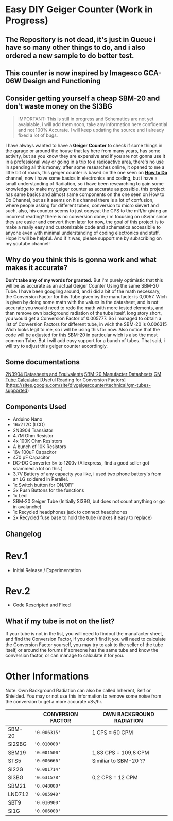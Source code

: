 # Easy DIY Geiger Counter (Work in Progress) 

## The Repository is not dead, it's just in Queue i have so many other things to do, and i also ordered a new sample to do better test.

## This counter is now inspired by Imagesco GCA-06W Design and Functioning

## Consider getting yourself a cheap SBM-20 and don't waste money on the SI3BG

> IMPORTANT: This is still in progress and Schematics are not yet avaialable, i will add them soon, take any information here confidential and not 100% Accurate. I will keep updating the source and i already fixed a lot of bugs.

I have always wanted to have a **Geiger Counter** to check if some things in the garage or around the house that lay here from many years, has some activity, but as you know they are expensive and if you are not gonna use it in a professional way or going in a trip to a radioactive area, there's no use in spending all this money, after some researches online, it opened to me a little bit of roads, this geiger counter is based on the one seen on [**How to Do**](https://www.youtube.com/channel/UCLiMtiFkJY6VrFH7K7Yobhw) channel, now i have some basics in electronics and coding, but i have a small understanding of Radiation, so i have been researching to gain some knowledge to make my geiger counter as accurate as possible, this project has same basics and almost same components on the one seen on How to Do Channel, but as it seems on his channel there is a lot of confusion, where people asking for different tubes, conversion to micro sievert and such, also, his counter seems to just copycat the CPS to the mR/hr giving an incorrect reading? there is no conversion done, i'm focusing on uSv/hr since they are easier and convert them later for now, the goal of this project is to make a really easy and customizable code and schematics accessibile to anyone even with minimal understanding of coding electronics and stuff. Hope it will be helpful.
And if it was, please support me by subscribing on my youtube channel!

## Why do you think this is gonna work and what makes it accurate?

**Don't take any of my words for granted.** 
But i'm purely optimistic that this will be as accurate as an actual Geiger Counter Using the same SBM-20 Tube.
I have been googling around, and i did a bit of the math necessary, the Conversion Factor for this Tube given by the manufacter is 0,0057. Wich is given by doing some math with the values in the datasheet, and is not accurate you would need to redo the math with more tested elements, and than remove own background radiation of the tube itself, long story short, you would get a Conversion Factor of 0.005777.
So i managed to obtain a list of Conversion Factors for different tube, in wich the SBM-20 is 0.006315
Wich looks legit to me, so i will be using this for now. 
Also notice that the code will be adjusted for this SBM-20 in particular wich is also the most common Tube.
But i will add easy support for a bunch of tubes.
That said, i will try to adjust this geiger counter accordingly.

## Some documentations

[2N3904 Datasheets and Equivalents](https://components101.com/2n3904-pinout-datasheet)
[SBM-20 Manufacter Datasheets](http://www.gstube.com/data/2398/)
[GM Tube Calculator](https://andkom.github.io/gmcalc/)
[Useful Reading for Conversion Factors] (https://sites.google.com/site/diygeigercounter/technical/gm-tubes-supported)

## Components Used

 - Arduino Nano
 - 16x2 I2C (LCD)
 - 2N3904 Transistor
 - 4.7M Ohm Resistor
 - 4x 100K Ohm Resistors
 - A bunch of 10K Resistors
 - 16v 100uF Capacitor
 - 470 pF Capacitor
 - DC-DC Converter 5v to 1200v (Aliexpress, find a good seller got scammed a lot on this.)
 - 3,7V Battery of any capacity you like, i used two phone battery's from an LG soldered in Parallel.
 - 1x Switch button for ON/OFF
 - 3x Push Buttons for the functions
 - 1x Led
 - SBM-20 Geiger Tube (Initially SI3BG, but does not count anything or go in avalanche)
 - 1x Recycled headphones jack to connect headphones
 - 2x Recycled fuse base to hold the tube (makes it easy to replace)
 
 ## Changelog
  # Rev.1
  - Initial Release / Experimentation
  
  # Rev.2
  - Code Rescripted and Fixed


## What if my tube is not on the list?

If your tube is not in the list, you will need to findout the manufacter sheet, and find the Conversion Factor, if you don't find it you will need to calculate the Conversion Factor yourself, you may try to ask to the seller of the tube itself, or around the forums if someone has the same tube and know the conversion factor, or can manage to calculate it for you.

# Other Informations
Note: Own Background Radiation can also be called Inherent, Self or Shielded.
You may or not use this information to remove some noise from the conversion to get a more accurate uSv/hr.

|                |CONVERSION FACTOR              |OWN BACKGROUND RADIATION     |
|----------------|-------------------------------|-----------------------------|
|SBM-20          |`'0.006315'`                   | 1 CPS = 60 CPM              |
|SI29BG          |`'0.010000'`                   |                             |
|SBM19           |`'0.001500'`                   | 1,83 CPS = 109,8 CPM        |
|STS5            |`'0.006666'`                   | Similiar to SBM-20 ??       |
|SI22G           |`'0.001714'`                   |                             |
|SI3BG           |`'0.631578'`                   | 0,2 CPS = 12 CPM            |
|SBM21           |`'0.048000'`                   |                             |
|LND712          |`'0.005940'`                   |                             |
|SBT9            |`'0.010900'`                   |                             |
|SI1G            |`'0.006000'`                   |                             |
